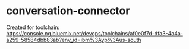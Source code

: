 # conversation-connector
Created for toolchain: https://console.ng.bluemix.net/devops/toolchains/af0e0f7d-dfa3-4a4a-a259-58584dbb83ab?env_id=ibm%3Ayp%3Aus-south
